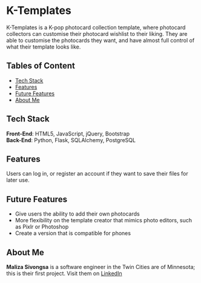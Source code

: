 # K-Templates
K-Templates is a K-pop photocard collection template, where photocard collectors can customise their photocard wishlist to their liking. They are able to customise the photocards they want, and have almost full control of what their template looks like.

## Tables of Content
* [Tech Stack](#tech-stack)
* [Features](#features)
* [Future Features](#future-features)
* [About Me](#about-me)

## <a href="#tech-stack"></a> Tech Stack
__Front-End__: HTML5, JavaScript, jQuery, Bootstrap <br>
__Back-End__: Python, Flask, SQLAlchemy, PostgreSQL <br>

## <a href="#features"></a> Features
Users can log in, or register an account if they want to save their files for later use.

## <a href="#future-features"></a> Future Features
* Give users the ability to add their own photocards
* More flexibility on the template creator that mimics photo editors, such as Pixlr or Photoshop
* Create a version that is compatible for phones

## <a href="#about-me"></a> About Me
__Maliza Sivongsa__ is a software engineer in the Twin Cities are of Minnesota; this is their first project. Visit them on <a href="https://www.linkedin.com/in/malizasivongsa/">LinkedIn</a>